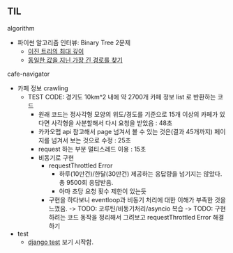 ## TIL
algorithm
- 파이썬 알고리즘 인터뷰: Binary Tree 2문제
	- [이진 트리의 최대 깊이](https://github.com/aohus/TIL/blob/main/algorithm/Tree/tree_maximum_depth_of_binary_tree.py)
	- [동일한 값을 지닌 가장 긴 경로를 찾기](https://github.com/aohus/TIL/blob/main/algorithm/Tree/tree_diameter_of_binary_tree.py)

cafe-navigator
- 카페 정보 crawling
    - TEST CODE: 경기도 10km^2 내에 약 2700개 카페 정보 list 로 반환하는 코드
        - 원래 코드는 정사각형 모양의 위도/경도를 기준으로 15개 이상의 카페가 있다면 사각형을 사분할해서 다시 요청을 받았음 : 48초
        - 카카오맵 api 참고해서 page 넘겨서 볼 수 있는 것은(결과 45개까지) 페이지를 넘겨서 보는 것으로 수정 : 25초
        - request 하는 부분 멀티스레드 이용 : 15초
        - 비동기로 구현
            - requestThrottled Error
                - 하루(10만건)/한달(30만건) 제공하는 응답량을 넘기지는 않았다. 총 9500회 응답받음.
                - 아마 초당 요청 횟수 제한이 있는듯
            - 구현을 하다보니 eventloop과 비동기 처리에 대한 이해가 부족한 것을 느꼈음. 
                -> TODO: 코루틴/비동기처리/asyncio 복습
                -> TODO: 구현하려는 코드 동작을 정리해서 그려보고 requestThrottled Error 해결하기
- test
    - [django test](https://docs.djangoproject.com/en/4.2/topics/testing/) 보기 시작함. 
